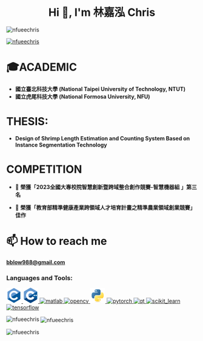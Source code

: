 <h1 align="center">Hi 👋, I'm 林嘉泓 Chris</h1>
<p align="left"> <img src="https://komarev.com/ghpvc/?username=nfueechris&label=Profile%20views&color=0e75b6&style=flat" alt="nfueechris" /> </p>

<p align="left"> <a href="https://github.com/ryo-ma/github-profile-trophy"><img src="https://github-profile-trophy.vercel.app/?username=nfueechris" alt="nfueechris" /></a> </p>

# 🎓ACADEMIC
- **國立臺北科技大學 (National Taipei University of Technology, NTUT)**
- **國立虎尾科技大學 (National Formosa University, NFU)**
# THESIS:

- **Design of Shrimp Length Estimation and Counting System Based on Instance Segmentation Technology**
# COMPETITION
- 🥉 **榮獲「2023全國大專校院智慧創新暨跨域整合創作競賽-智慧機器組 」第三名**

- 🏅 **榮獲「教育部精準健康產業跨領域人才培育計畫之精準農業領域創業競賽」佳作**


# 📫 How to reach me
**bblow988@gmail.com**
</p>

<h3 align="left">Languages and Tools:</h3>
<p align="left"> <a href="https://www.cprogramming.com/" target="_blank" rel="noreferrer"> <img src="https://raw.githubusercontent.com/devicons/devicon/master/icons/c/c-original.svg" alt="c" width="40" height="40"/> </a> <a href="https://www.w3schools.com/cpp/" target="_blank" rel="noreferrer"> <img src="https://raw.githubusercontent.com/devicons/devicon/master/icons/cplusplus/cplusplus-original.svg" alt="cplusplus" width="40" height="40"/> </a> <a href="https://www.mathworks.com/" target="_blank" rel="noreferrer"> <img src="https://upload.wikimedia.org/wikipedia/commons/2/21/Matlab_Logo.png" alt="matlab" width="40" height="40"/> </a> <a href="https://opencv.org/" target="_blank" rel="noreferrer"> <img src="https://www.vectorlogo.zone/logos/opencv/opencv-icon.svg" alt="opencv" width="40" height="40"/> </a> <a href="https://www.python.org" target="_blank" rel="noreferrer"> <img src="https://raw.githubusercontent.com/devicons/devicon/master/icons/python/python-original.svg" alt="python" width="40" height="40"/> </a> <a href="https://pytorch.org/" target="_blank" rel="noreferrer"> <img src="https://www.vectorlogo.zone/logos/pytorch/pytorch-icon.svg" alt="pytorch" width="40" height="40"/> </a> <a href="https://www.qt.io/" target="_blank" rel="noreferrer"> <img src="https://upload.wikimedia.org/wikipedia/commons/0/0b/Qt_logo_2016.svg" alt="qt" width="40" height="40"/> </a> <a href="https://scikit-learn.org/" target="_blank" rel="noreferrer"> <img src="https://upload.wikimedia.org/wikipedia/commons/0/05/Scikit_learn_logo_small.svg" alt="scikit_learn" width="40" height="40"/> </a> <a href="https://www.tensorflow.org" target="_blank" rel="noreferrer"> <img src="https://www.vectorlogo.zone/logos/tensorflow/tensorflow-icon.svg" alt="tensorflow" width="40" height="40"/> </a> </p>

<p><img align="left" src="https://github-readme-stats.vercel.app/api/top-langs?username=nfueechris&show_icons=true&locale=en&layout=compact" alt="nfueechris" /></p>

<p>&nbsp;<img align="center" src="https://github-readme-stats.vercel.app/api?username=nfueechris&show_icons=true&locale=en" alt="nfueechris" /></p>

<p><img align="center" src="https://github-readme-streak-stats.herokuapp.com/?user=nfueechris&" alt="nfueechris" /></p>
